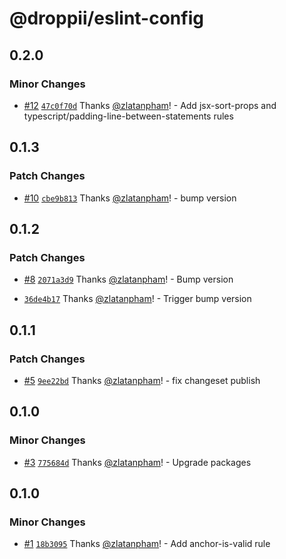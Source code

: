 # @droppii/eslint-config

## 0.2.0

### Minor Changes

- [#12](https://github.com/droppii/react-toolkit/pull/12)
  [`47c0f70d`](https://github.com/droppii/react-toolkit/commit/47c0f70d70929adb06a74cb7f8314bd3ca13a4c4)
  Thanks [@zlatanpham](https://github.com/zlatanpham)! - Add jsx-sort-props and
  typescript/padding-line-between-statements rules

## 0.1.3

### Patch Changes

- [#10](https://github.com/droppii/react-toolkit/pull/10)
  [`cbe9b813`](https://github.com/droppii/react-toolkit/commit/cbe9b813bd6517f6b102a876ddab5c6889ab1cdc)
  Thanks [@zlatanpham](https://github.com/zlatanpham)! - bump version

## 0.1.2

### Patch Changes

- [#8](https://github.com/droppii/react-toolkit/pull/8)
  [`2071a3d9`](https://github.com/droppii/react-toolkit/commit/2071a3d9580d98ea65212806a05088879e116550)
  Thanks [@zlatanpham](https://github.com/zlatanpham)! - Bump version

- [`36de4b17`](https://github.com/droppii/react-toolkit/commit/36de4b173625136b9167d49ea91e877c26e83774)
  Thanks [@zlatanpham](https://github.com/zlatanpham)! - Trigger bump version

## 0.1.1

### Patch Changes

- [#5](https://github.com/droppii/react-toolkit/pull/5)
  [`9ee22bd`](https://github.com/droppii/react-toolkit/commit/9ee22bd9a456cab94b468f735146439b65169d7e)
  Thanks [@zlatanpham](https://github.com/zlatanpham)! - fix changeset publish

## 0.1.0

### Minor Changes

- [#3](https://github.com/droppii/react-toolkit/pull/3)
  [`775684d`](https://github.com/droppii/react-toolkit/commit/775684d63ec143e0b679e7462a77f3ce6ebbd3a9)
  Thanks [@zlatanpham](https://github.com/zlatanpham)! - Upgrade packages

## 0.1.0

### Minor Changes

- [#1](https://github.com/droppii/js-toolkit/pull/1)
  [`18b3095`](https://github.com/droppii/js-toolkit/commit/18b309588c8df597ee1b369e41adce4c488e95e9)
  Thanks [@zlatanpham](https://github.com/zlatanpham)! - Add anchor-is-valid
  rule
